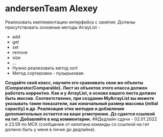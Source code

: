 # andersenTeam Alexey
Реализовать имплементацию интерфейса с занятия.
Должны присутствовать основные методы ArrayList - 
* add
* get
* set
* remove
* size
* ...
* Нужно реализовать метод sort
* Метод сортировки - пузырьковая. 

**Создайте свой класс, научите его сравнивать свои же объекты (Comparator/Comparable). Лист из объектов этого класса должен работать корректно. 
Как и у ArrayList, в основе вашего листа должен быть массив. 
Соответственно, при создании MyArrayList вы можете указывать такие показатели, как изначальный размер массива (initial capacity) и др.
Реализация этих методов и добавление дополнительных остается на ваше усмотрение.
Дз сдается ссылкой на гит. Добавляйте в код комментарии.**
##Дедлайн сдачи - 02.01.2022 в 23.59 по МСК (сообщение от капитана команды со ссылкой на гит должно быть у меня в личке до дедлайна).
